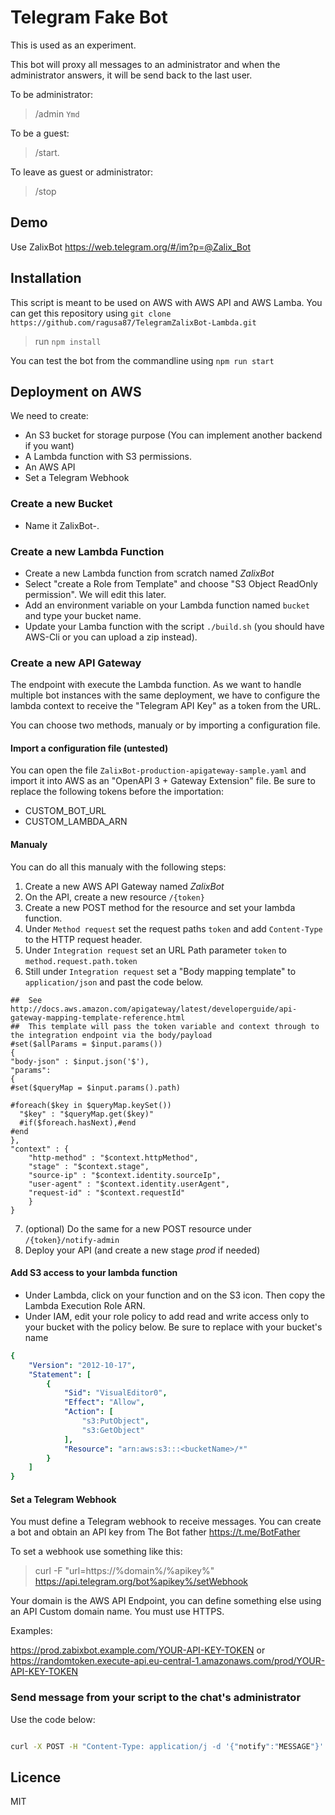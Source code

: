 # Telegram Fake Bot

This is used as an experiment.

This bot will proxy all messages to an administrator and when the administrator answers, it will be send back to the last user.

To be administrator:

 > /admin `Ymd`

To be a guest:

 > /start.

To leave as guest or administrator:

 > /stop


## Demo
Use ZalixBot <https://web.telegram.org/#/im?p=@Zalix_Bot>

## Installation
This script is meant to be used on AWS with AWS API and AWS Lamba.
You can get this repository using `git clone https://github.com/ragusa87/TelegramZalixBot-Lambda.git`
> run `npm install`

You can test the bot from the commandline using `npm run start`

## Deployment on AWS

We need to create:
- An S3 bucket for storage purpose (You can implement another backend if you want)
- A Lambda function with S3 permissions.
- An AWS API
- Set a Telegram Webhook


### Create a new Bucket
- Name it ZalixBot-<something>.

### Create a new Lambda Function
- Create a new Lambda function from scratch named *ZalixBot*
- Select "create a Role from Template" and choose "S3 Object ReadOnly permission". We will edit this later.
- Add an environment variable on your Lambda function named `bucket` and type your bucket name.
- Update your Lamba function with the script `./build.sh` (you should have AWS-Cli or you can upload a zip instead).

### Create a new API Gateway
The endpoint with execute the Lambda function.
As we want to handle multiple bot instances with the same deployment,
we have to configure the lambda context to receive the "Telegram API Key" as a token from the URL.

You can choose two methods, manualy or by importing a configuration file.

#### Import a configuration file (untested)
You can open the file `ZalixBot-production-apigateway-sample.yaml` and import it into AWS as an "OpenAPI 3 + Gateway Extension" file.
Be sure to replace the following tokens before the importation:
 * CUSTOM_BOT_URL
 * CUSTOM_LAMBDA_ARN

#### Manualy
You can do all this manualy with the following steps:

1. Create a new AWS API Gateway named *ZalixBot*
2. On the API, create a new resource `/{token}`
3. Create a new POST method for the resource and set your lambda function.
4. Under `Method request` set the request paths `token` and add `Content-Type` to the HTTP request header.
5. Under `Integration request` set an URL Path parameter `token` to `method.request.path.token`
6. Still under `Integration request` set a "Body mapping template" to `application/json` and past the code below.
```
##  See http://docs.aws.amazon.com/apigateway/latest/developerguide/api-gateway-mapping-template-reference.html
##  This template will pass the token variable and context through to the integration endpoint via the body/payload
#set($allParams = $input.params())
{
"body-json" : $input.json('$'),
"params":
{
#set($queryMap = $input.params().path)

#foreach($key in $queryMap.keySet())
  "$key" : "$queryMap.get($key)"
  #if($foreach.hasNext),#end
#end
},
"context" : {
    "http-method" : "$context.httpMethod",
    "stage" : "$context.stage",
    "source-ip" : "$context.identity.sourceIp",
    "user-agent" : "$context.identity.userAgent",
    "request-id" : "$context.requestId"
    }
}

```
7. (optional) Do the same for a new POST resource under `/{token}/notify-admin`
8. Deploy your API (and create a new stage *prod* if needed)

#### Add S3 access to your lambda function
- Under Lambda, click on your function and on the S3 icon. Then copy the Lambda Execution Role ARN.
- Under IAM, edit your role policy to add read and write access only to your bucket with the policy below. Be sure to replace <bucketName> with your bucket's name
```yml
{
    "Version": "2012-10-17",
    "Statement": [
        {
            "Sid": "VisualEditor0",
            "Effect": "Allow",
            "Action": [
                "s3:PutObject",
                "s3:GetObject"
            ],
            "Resource": "arn:aws:s3:::<bucketName>/*"
        }
    ]
}
```


#### Set a Telegram Webhook
You must define a Telegram webhook to receive messages.
You can create a bot and obtain an API key from The Bot father <https://t.me/BotFather>

To set a webhook use something like this:

> curl -F "url=https://%domain%/%apikey%" https://api.telegram.org/bot%apikey%/setWebhook

Your domain is the AWS API Endpoint, you can define something else using an API Custom domain name.
You must use HTTPS.

Examples:

<https://prod.zabixbot.example.com/YOUR-API-KEY-TOKEN> or <https://randomtoken.execute-api.eu-central-1.amazonaws.com/prod/YOUR-API-KEY-TOKEN>

### Send message from your script to the chat's administrator

Use the code below:
```bash

curl -X POST -H "Content-Type: application/j -d '{"notify":"MESSAGE"}' https://prod.zabixbot.example.com/YOUR-API-KEY-TOKEN/notify-admin
```

## Licence
MIT
